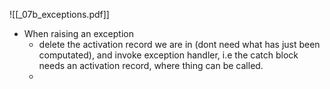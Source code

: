 ![[_07b_exceptions.pdf]]
* When raising an exception
	* delete the activation record we are in (dont need what has just been computated), and invoke exception handler, i.e the catch block needs an activation record, where thing can be called.
	* 